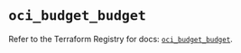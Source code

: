 # `oci_budget_budget`

Refer to the Terraform Registry for docs: [`oci_budget_budget`](https://registry.terraform.io/providers/oracle/oci/7.19.0/docs/resources/budget_budget).
